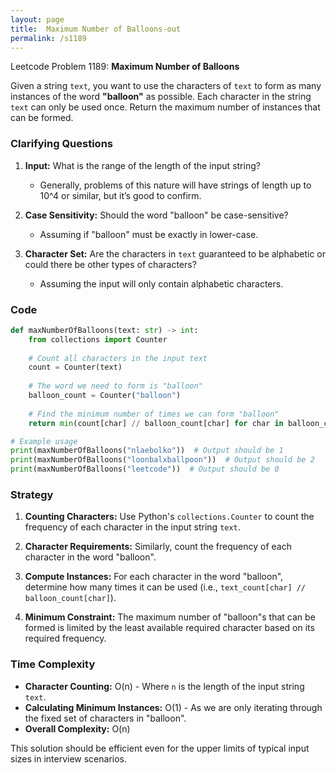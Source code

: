 ```yaml
---
layout: page
title:  Maximum Number of Balloons-out
permalink: /s1189
---
```


Leetcode Problem 1189: **Maximum Number of Balloons**

Given a string `text`, you want to use the characters of `text` to form as many instances of the word **"balloon"** as possible. Each character in the string `text` can only be used once. Return the maximum number of instances that can be formed.

### Clarifying Questions

1. **Input:** What is the range of the length of the input string?
   - Generally, problems of this nature will have strings of length up to 10^4 or similar, but it’s good to confirm.

2. **Case Sensitivity:** Should the word "balloon" be case-sensitive?
   - Assuming if "balloon" must be exactly in lower-case.

3. **Character Set:** Are the characters in `text` guaranteed to be alphabetic or could there be other types of characters?
   - Assuming the input will only contain alphabetic characters.

### Code

```python
def maxNumberOfBalloons(text: str) -> int:
    from collections import Counter
    
    # Count all characters in the input text
    count = Counter(text)
    
    # The word we need to form is "balloon"
    balloon_count = Counter("balloon")
    
    # Find the minimum number of times we can form "balloon"
    return min(count[char] // balloon_count[char] for char in balloon_count)

# Example usage
print(maxNumberOfBalloons("nlaebolko"))  # Output should be 1
print(maxNumberOfBalloons("loonbalxballpoon"))  # Output should be 2
print(maxNumberOfBalloons("leetcode"))  # Output should be 0
```

### Strategy

1. **Counting Characters:** Use Python's `collections.Counter` to count the frequency of each character in the input string `text`.
2. **Character Requirements:** Similarly, count the frequency of each character in the word "balloon".
3. **Compute Instances:** For each character in the word "balloon", determine how many times it can be used (i.e., `text_count[char] // balloon_count[char]`).

4. **Minimum Constraint:** The maximum number of "balloon"s that can be formed is limited by the least available required character based on its required frequency.

### Time Complexity

- **Character Counting:** O(n) - Where `n` is the length of the input string `text`.
- **Calculating Minimum Instances:** O(1) - As we are only iterating through the fixed set of characters in "balloon".
- **Overall Complexity:** O(n)

This solution should be efficient even for the upper limits of typical input sizes in interview scenarios.